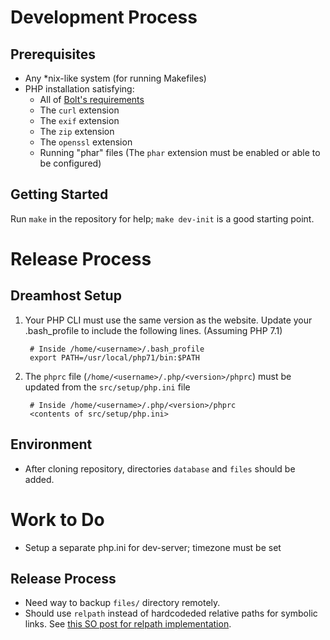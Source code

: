 
Development Process
===================

Prerequisites
-------------

* Any *nix-like system (for running Makefiles)
* PHP installation satisfying:
    * All of [Bolt's requirements][bolt-req]
    * The `curl` extension
    * The `exif` extension
    * The `zip` extension
    * The `openssl` extension
    * Running "phar" files (The `phar` extension must be enabled or able to be configured)


Getting Started
---------------

Run `make` in the repository for help; `make dev-init` is a good starting point.


Release Process
===============

Dreamhost Setup
---------------

1. Your PHP CLI must use the same version as the website. Update your
   .bash_profile to include the following lines. (Assuming PHP 7.1)

        # Inside /home/<username>/.bash_profile
        export PATH=/usr/local/php71/bin:$PATH

2. The `phprc` file (`/home/<username>/.php/<version>/phprc`) must be updated from
   the `src/setup/php.ini` file

        # Inside /home/<username>/.php/<version>/phprc
        <contents of src/setup/php.ini>




Environment
-----------

* After cloning repository, directories `database` and `files` should be added.

Work to Do
==========

* Setup a separate php.ini for dev-server; timezone must be set

Release Process
---------------

* Need way to backup `files/` directory remotely.
* Should use `relpath` instead of hardcodeded relative paths for symbolic links.
  See [this SO post for relpath implementation][so-relpath].



[bolt-req]: https://docs.bolt.cm/3.3/getting-started/requirements
[so-relpath]: http://stackoverflow.com/a/12498485
